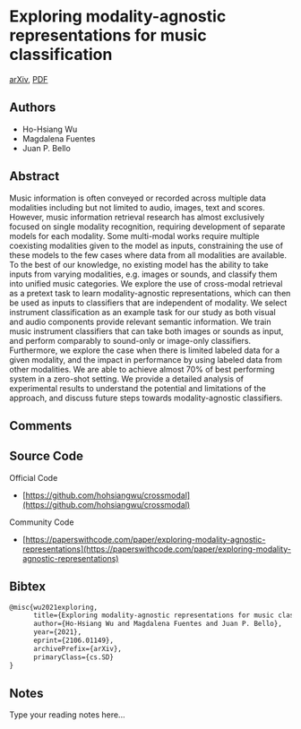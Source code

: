 
# Exploring modality-agnostic representations for music classification

[arXiv](https://arxiv.org/abs/2106.01149), [PDF](https://arxiv.org/pdf/2106.01149.pdf)

## Authors

- Ho-Hsiang Wu
- Magdalena Fuentes
- Juan P. Bello

## Abstract

Music information is often conveyed or recorded across multiple data modalities including but not limited to audio, images, text and scores. However, music information retrieval research has almost exclusively focused on single modality recognition, requiring development of separate models for each modality. Some multi-modal works require multiple coexisting modalities given to the model as inputs, constraining the use of these models to the few cases where data from all modalities are available. To the best of our knowledge, no existing model has the ability to take inputs from varying modalities, e.g. images or sounds, and classify them into unified music categories. We explore the use of cross-modal retrieval as a pretext task to learn modality-agnostic representations, which can then be used as inputs to classifiers that are independent of modality. We select instrument classification as an example task for our study as both visual and audio components provide relevant semantic information. We train music instrument classifiers that can take both images or sounds as input, and perform comparably to sound-only or image-only classifiers. Furthermore, we explore the case when there is limited labeled data for a given modality, and the impact in performance by using labeled data from other modalities. We are able to achieve almost 70% of best performing system in a zero-shot setting. We provide a detailed analysis of experimental results to understand the potential and limitations of the approach, and discuss future steps towards modality-agnostic classifiers.

## Comments



## Source Code

Official Code

- [https://github.com/hohsiangwu/crossmodal](https://github.com/hohsiangwu/crossmodal)

Community Code

- [https://paperswithcode.com/paper/exploring-modality-agnostic-representations](https://paperswithcode.com/paper/exploring-modality-agnostic-representations)

## Bibtex

```tex
@misc{wu2021exploring,
      title={Exploring modality-agnostic representations for music classification}, 
      author={Ho-Hsiang Wu and Magdalena Fuentes and Juan P. Bello},
      year={2021},
      eprint={2106.01149},
      archivePrefix={arXiv},
      primaryClass={cs.SD}
}
```

## Notes

Type your reading notes here...

